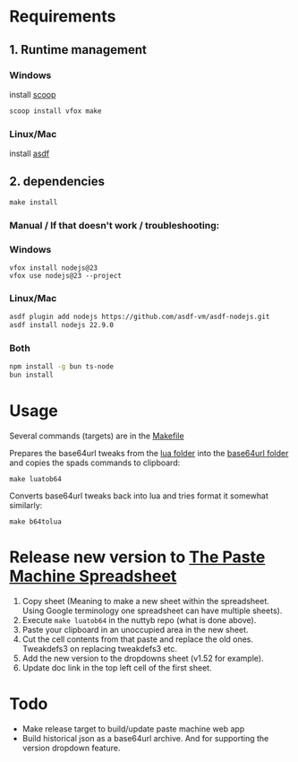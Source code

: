 # Requirements

## 1. Runtime management

### Windows

install [scoop](https://github.com/ScoopInstaller/Scoop?tab=readme-ov-file#installation)

```cmd
scoop install vfox make
```

### Linux/Mac

install [asdf](https://asdf-vm.com/guide/getting-started.html)

## 2. dependencies

```cmd
make install
```

### Manual / If that doesn't work / troubleshooting:

### Windows

```
vfox install nodejs@23
vfox use nodejs@23 --project
```

### Linux/Mac

```sh
asdf plugin add nodejs https://github.com/asdf-vm/asdf-nodejs.git
asdf install nodejs 22.9.0
```

### Both

```sh
npm install -g bun ts-node
bun install
```

# Usage

Several commands (targets) are in the [Makefile](Makefile)

Prepares the base64url tweaks from the [lua folder](lua) into the [base64url folder](base64url) and copies the spads commands to clipboard:

```shell
make luatob64
```

Converts base64url tweaks back into lua and tries format it somewhat similarly:

```shell
make b64tolua
```

# Release new version to [The Paste Machine Spreadsheet](https://docs.google.com/spreadsheets/d/1QSVsuAAMhBrhiZdTihVfSCwPzbbZWDLCtXWP23CU0ko)

1. Copy sheet (Meaning to make a new sheet within the spreadsheet. Using Google terminology one spreadsheet can have multiple sheets).
2. Execute `make luatob64` in the nuttyb repo (what is done above).
3. Paste your clipboard in an unoccupied area in the new sheet.
4. Cut the cell contents from that paste and replace the old ones. Tweakdefs3 on replacing tweakdefs3 etc.
5. Add the new version to the dropdowns sheet (v1.52 for example).
6. Update doc link in the top left cell of the first sheet.

# Todo

- Make release target to build/update paste machine web app
- Build historical json as a base64url archive. And for supporting the version dropdown feature.
